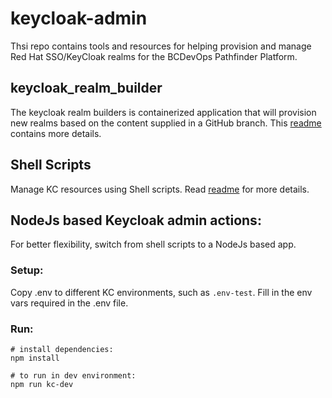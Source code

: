 # keycloak-admin
Thsi repo contains tools and resources for helping provision and manage Red Hat SSO/KeyCloak realms for the BCDevOps Pathfinder Platform. 

## keycloak_realm_builder
The keycloak realm builders is containerized application that will provision new realms based on the content supplied in a GitHub branch. This [readme](keycloak_realm_builder/readme.md) contains more details. 

## Shell Scripts
Manage KC resources using Shell scripts. Read [readme](sh_scripts/readme.md) for more details.

## NodeJs based Keycloak admin actions:
For better flexibility, switch from shell scripts to a NodeJs based app.

### Setup:
Copy .env to different KC environments, such as `.env-test`. Fill in the env vars required in the .env file.

### Run:
```shell
# install dependencies:
npm install

# to run in dev environment:
npm run kc-dev
```
